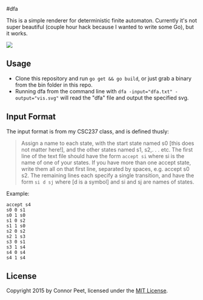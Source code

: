 #dfa

This is a simple renderer for deterministic finite automaton. Currently it's not super beautiful (couple hour hack because I wanted to write some Go), but it works.

![](http://i.imgur.com/pjH8y2A.png)

## Usage

 * Clone this repository and run `go get && go build`, or just grab a binary from the bin folder in this repo.
 * Running dfa from the command line with `dfa -input="dfa.txt" -output="vis.svg"` will read the "dfa" file and output the specified svg.

## Input Format

The input format is from my CSC237 class, and is defined thusly:

>Assign a name to each state, with the start state named s0 [this does not matter here!], and the other states named s1, s2,. . . etc. The first line of the text file should have the form `accept si` where si is the name of one of your states. If you have more than one accept state, write them all on that first line, separated by spaces, e.g. accept s0 s2. The remaining lines each specify a single transition, and have the form `si d sj` where [d is a symbol] and si and sj are names of states.

Example:

```
accept s4
s0 0 s1
s0 1 s0
s1 0 s2
s1 1 s0
s2 0 s2
s2 1 s3
s3 0 s1
s3 1 s4
s4 0 s4
s4 1 s4
```

## License

Copyright 2015 by Connor Peet, licensed under the [MIT License](http://opensource.org/licenses/MIT).
